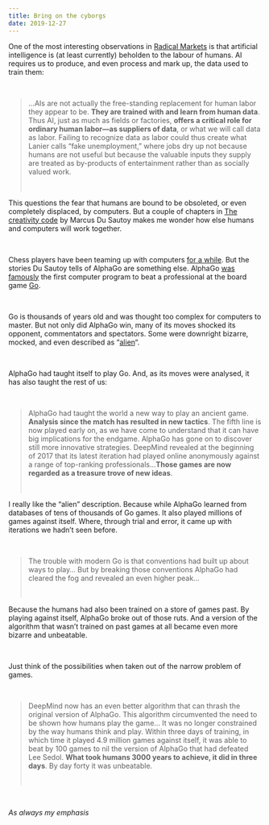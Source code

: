 ```yaml
---
title: Bring on the cyborgs
date: 2019-12-27
---
```


<!--kg-card-begin: html--><p>One of the most interesting observations in <a href="https://joshnicholas.com/no-solution-is-perfect/">Radical Markets</a> is that artificial intelligence is (at least currently) beholden to the labour of humans. AI requires us to produce, and even process and mark up, the data used to train them:</p><br>
<blockquote><p>&#8230;AIs are not actually the free-standing replacement for human labor they appear to be. <strong>They are trained with and learn from human data</strong>. Thus AI, just as much as fields or factories, <strong>offers a critical role for ordinary human labor—as suppliers of data</strong>, or what we will call data as labor. Failing to recognize data as labor could thus create what Lanier calls “fake unemployment,” where jobs dry up not because humans are not useful but because the valuable inputs they supply are treated as by-products of entertainment rather than as socially valued work.</p><br>
</blockquote>
<p>This questions the fear that humans are bound to be obsoleted, or even completely displaced, by computers. But a couple of chapters in <a href="https://www.worldcat.org/title/creativity-code-art-and-innovation-in-the-age-of-ai/oclc/1111379643&#038;referer=brief_results">The creativity code</a> by Marcus Du Sautoy makes me wonder how else humans and computers will work together.</p><br>
<p>Chess players have been teaming up with computers <a href="https://www.bbc.com/future/article/20151201-the-cyborg-chess-players-that-cant-be-beaten">for a while</a>. But the stories Du Sautoy tells of AlphaGo are something else. AlphaGo <a href="https://deepmind.com/research/case-studies/alphago-the-story-so-far">was famously</a> the first computer program to beat a professional at the board game <a href="http://www.kiseido.com/three.htm">Go</a>.</p><br>
<p>Go is thousands of years old and was thought too complex for computers to master. But not only did AlphaGo win, many of its moves shocked its opponent, commentators and spectators. Some were downright bizarre, mocked, and even described as &#8220;<a href="https://www.technologyreview.com/s/609736/alpha-zeros-alien-chess-shows-the-power-and-the-peculiarity-of-ai/">alien</a>&#8220;.</p><br>
<p>AlphaGo had taught itself to play Go. And, as its moves were analysed, it has also taught the rest of us:</p><br>
<blockquote><p>AlphaGo had taught the world a new way to play an ancient game. <strong>Analysis since the match has resulted in new tactics</strong>. The fifth line is now played early on, as we have come to understand that it can have big implications for the endgame. AlphaGo has gone on to discover still more innovative strategies. DeepMind revealed at the beginning of 2017 that its latest iteration had played online anonymously against a range of top-ranking professionals&#8230;<strong>Those games are now regarded as a treasure trove of new ideas</strong>.</p><br>
</blockquote>
<p>I really like the &#8220;alien&#8221; description. Because while AlphaGo learned from databases of tens of thousands of Go games. It also played millions of games against itself. Where, through trial and error, it came up with iterations we hadn&#8217;t seen before.</p><br>
<blockquote><p>The trouble with modern Go is that conventions had built up about ways to play&#8230; But by breaking those conventions AlphaGo had cleared the fog and revealed an even higher peak&#8230;</p><br>
</blockquote>
<p>Because the humans had also been trained on a store of games past. By playing against itself, AlphaGo broke out of those ruts. And a version of the algorithm that wasn&#8217;t trained on past games at all became even more bizarre and unbeatable.</p><br>
<p>Just think of the possibilities when taken out of the narrow problem of games.</p><br>
<blockquote><p>DeepMind now has an even better algorithm that can thrash the original version of AlphaGo. This algorithm circumvented the need to be shown how humans play the game&#8230; It was no longer constrained by the way humans think and play. Within three days of training, in which time it played 4.9 million games against itself, it was able to beat by 100 games to nil the version of AlphaGo that had defeated Lee Sedol. <strong>What took humans 3000 years to achieve, it did in three days</strong>. By day forty it was unbeatable.</p><br>
</blockquote>
<p><em></em></p><br>
<p><em>As always my emphasis</em></p><br>
<!--kg-card-end: html-->